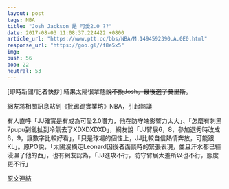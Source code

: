 ```yaml
---
layout: post
tags: NBA
title: "Josh Jackson 是 可愛2.0 ??"
date: 2017-08-03 11:08:37.224422 +0800
article_url: "https://www.ptt.cc/bbs/NBA/M.1494592390.A.0E0.html"
response_url: "https://goo.gl//f8e5x5"
img: 
push: 56
boo: 22
neutral: 53
---
```


[即時新聞/記者快抄] 結果太陽很拿翹~~說不換Josh，最後選了莫里斯~~。

網友將相關訊息貼到《批踢踢實業坊》NBA，引起熱議

有人直呼「JJ確實是有成為可愛2.0潛力，他在防守端影響力太大」、「怎麼有刺黑7pupu到亂扯到冷氣去了XDXDXDXD」，網友說「JJ臂展6，8，參加選秀時改成6，9，讓數字比較好看」，「只是球場的個性上，JJ比較自信熱情奔放，可能跟KL」。原PO說，「太陽沒摘走Leonard因後者面談時的緊張表現，並且汗水都已經浸濕了他的西」，也有網友認為，「JJ進攻不行，防守臂展太差所以也不行，態度更不行」

<a href = "https://www.ptt.cc/bbs/NBA/M.1501396909.A.43A.html">原文連結</a>

